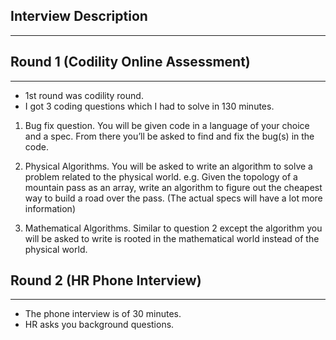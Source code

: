 ## Interview Description
----

## Round 1 (Codility Online Assessment)
---
- 1st round was codility round.
- I got 3 coding questions which I had to solve in 130 minutes.

1. Bug fix question. You will be given code in a language of your choice and a spec. From there you’ll be asked to find and fix the bug(s) in the code.  

2. Physical Algorithms. You will be asked to write an algorithm to solve a problem related to the physical world. e.g. Given the topology of a mountain pass as an array, write an algorithm to figure out the cheapest way to build a road over the pass. (The actual specs will have a lot more information)  

3. Mathematical Algorithms. Similar to question 2 except the algorithm you will be asked to write is rooted in the mathematical world instead of the physical world.  

 
## Round 2 (HR Phone Interview)
--- 
- The phone interview is of 30 minutes.
- HR asks you background questions.
